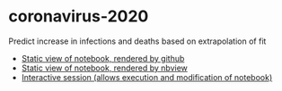 # coronavirus-2020
Predict increase in infections and deaths based on extrapolation of fit

- [Static view of notebook, rendered by github](model.ipynb)
- [Static view of notebook, rendered by nbview](https://nbviewer.jupyter.org/github/fangohr/coronavirus-2020/blob/master/model.ipynb)
- [Interactive session (allows execution and modification of notebook)](https://mybinder.org/v2/gh/fangohr/coronavirus-2020/master?filepath=model.ipynb)


